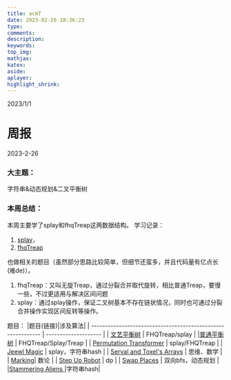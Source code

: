 ```yaml
---
title: acmT
date: 2023-02-26 18:36:23
type:
comments:
description:
keywords:
top_img:
mathjax:
katex:
aside:
aplayer:
highlight_shrink:
---
```

2023/1/1

# 周报

2023-2-26

### 大主题：

字符串&动态规划&二叉平衡树

### 本周总结：
本周主要学了splay和fhqTreap这两数据结构。
学习记录：
 1. [splay](https://joshuazhengsurp.netlify.app/2023/02/23/splay%EF%BC%88%E4%BC%B8%E5%B1%95%E6%A0%91%EF%BC%89/)，
 2. [fhqTreap](https://130357.xyz/2023/02/26/fhqtreap/) 

也做相关的题目（虽然部分思路比较简单，但细节还蛮多，并且代码量有亿点长(难de)）。

1. fhqTreap：又叫无旋Treap，通过分裂合并取代旋转，相比普通Treap，要慢一些，不过更适用与解决区间问题
2. splay：通过splay操作，保证二叉树基本不存在链状情况，同时也可通过分裂合并操作实现区间反转等操作。

题目：
|题目(链接)|涉及算法|
| ------------------------------------------------------------ | -------------------- |
| [文艺平衡树](https://www.luogu.com.cn/problem/P3391) | FHQTreap/splay             |
|[普通平衡树](https://www.luogu.com.cn/problem/P3369) | FHQTreap/Splay/Treap |
| [Permutation Transformer](https://vjudge.net/contest/538228#problem/C)    | splay/FHQTreap            |
| [Jeewl Magic](https://vjudge.net/problem/UVA-11996) | splay，字符串hash             |
| [Serval and Toxel's Arrays](https://codeforces.com/contest/1789/problem/C) | 思维、数学      |
| [Marking](https://atcoder.jp/contests/abc290/tasks/abc290_d)| 数论             |
| [Step Up Robot](https://atcoder.jp/contests/abc289/tasks/abc289_d)     | dp             |
| [Swap Places](https://atcoder.jp/contests/abc289/tasks/abc289_e)          | 双向bfs，动态规划 |
|[Stammering Aliens ](https://vjudge.net/problem/UVA-12206)|字符串hash|

